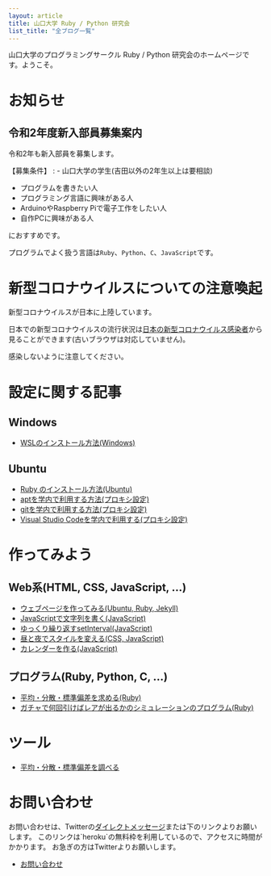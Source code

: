 ```yaml
---
layout: article
title: 山口大学 Ruby / Python 研究会
list_title: "全ブログ一覧"
---
```


山口大学のプログラミングサークル Ruby / Python 研究会のホームページです。ようこそ。

# お知らせ

## 令和2年度新入部員募集案内
令和2年も新入部員を募集します。

【募集条件】
:   - 山口大学の学生(吉田以外の2年生以上は要相談)

- プログラムを書きたい人
- プログラミング言語に興味がある人
- ArduinoやRaspberry Piで電子工作をしたい人
- 自作PCに興味がある人

におすすめです。

プログラムでよく扱う言語は`Ruby`、`Python`、`C`、`JavaScript`です。

# 新型コロナウイルスについての注意喚起
新型コロナウイルスが日本に上陸しています。

日本での新型コロナウイルスの流行状況は[日本の新型コロナウイルス感染者](SARS-CoV-2.html)から見ることができます(古いブラウザは対応していません)。

感染しないように注意してください。

<!-- - [サークルに参加したい人へ](2019/11/17/173933.html) -->
<!-- - [ホームページの更新とリンク切れについて](2019/11/17/174443.html) -->

<!-- # Ruby の記事

## 第一回 Ruby 勉強会

- [変数とは](2019/11/17/145743.html)
- [代入と破壊](2019/11/17/154125.html)
- [4種類の変数](2019/11/17/160337.html)
- [クラス](2019/11/17/231521.html)
- [モジュール](2019/11/18/011623.html)

## 第二回 Ruby 勉強会

- [p, print, putsメソッド](2019/11/18/022057.html)
- [真偽値と論理演算子](2019/11/18/031545.html)
- [手続きオブジェクト](2019/11/23/040755.html)
- [super](2019/11/23/053516.html)

# 第三回 Ruby 勉強会

- [コマンドラインオプション](2019/11/23/204550.html) -->


<!--
# GO の記事

## 第一回 GO 勉強会

- [Hello, world](2019/11/23/075341.html)
- [パッケージ](2019/11/23/080310.html)
- [インポート](2019/11/23/083627.html)
- [関数](2019/11/23/090417.html)

-->

# 設定に関する記事

## Windows
- [WSLのインストール方法(Windows)](install_wsl/)

## Ubuntu 
- [Ruby のインストール方法(Ubuntu)](2019/11/18/085538.html)
- [aptを学内で利用する方法(プロキシ設定)](2019/11/17/181758.html)
- [gitを学内で利用する方法(プロキシ設定)](github_gakunai.html)
- [Visual Studio Codeを学内で利用する(プロキシ設定)](code_gakunai.html)

# 作ってみよう

## Web系(HTML, CSS, JavaScript, ...)
- [ウェブページを作ってみる(Ubuntu, Ruby, Jekyll)](create_webpage/)
- [JavaScriptで文字列を書く(JavaScript)](jsmojiretsu.html)
- [ゆっくり繰り返すsetInterval(JavaScript)](jssi.html)
- [昼と夜でスタイルを変える(CSS, JavaScript)](hiruyoru.html)
- [カレンダーを作る(JavaScript)](calendar.html)

## プログラム(Ruby, Python, C, ...)
- [平均・分散・標準偏差を求める(Ruby)](mean_var_sd.html)
- [ガチャで何回引けばレアが出るかのシミュレーションのプログラム(Ruby)](gacha.html)

# ツール
- [平均・分散・標準偏差を調べる](statistics/)

# お問い合わせ
お問い合わせは、Twitterの[ダイレクトメッセージ](https://twitter.com/__ruby_python__)または下のリンクよりお願いします。
このリンクは`heroku`の無料枠を利用しているので、アクセスに時間がかかります。
お急ぎの方はTwitterよりお願いします。

- [お問い合わせ](https://sekiei.herokuapp.com/ruby_python_programming_circle)

<script src="assets/js/title_anime.js"></script>